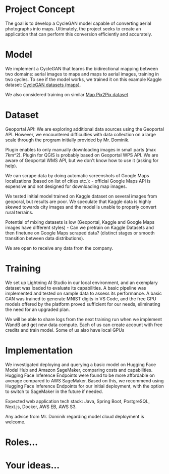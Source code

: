 # Project Concept
The goal is to develop a CycleGAN model capable of converting aerial photographs into maps. Ultimately, the project seeks to create an application that can perform this conversion efficiently and accurately.

# Model
We implement a CycleGAN that learns the bidirectional mapping between two domains: aerial images to maps and maps to aerial images, training in two cycles. To see if the model works, we trained it on this example Kaggle dataset: [CycleGAN datasets (maps)](<https://www.kaggle.com/datasets/suyashdamle/cyclegan>).

We also considered training on similar [Map Pix2Pix dataset](https://www.kaggle.com/datasets/valeriyl/yandex-maps-for-pix2pixhd)

# Dataset
Geoportal API: We are exploring additional data sources using the Geoportal API. However, we encountered difficulties with data collection on a large scale through the program initially provided by Mr. Dominik.

Plugin enables to only manually downloading images in small parts (max 7km^2). Plugin for QGIS is probably based on Geoportal WPS API. We are aware of Geoportal WMS API, but we don't know how to use it (asking for help).

We can scrape data by doing automatic screenshots of Google Maps localizations (based on list of cities etc.):
    - official Google Maps API is expensive and not designed for downloading map images.

We tested initial model trained on Kaggle dataset on several images from geoporal, but results are poor. We speculate that Kaggle data is highly skewed towards city images and the model is unable to properly convert rural terrains.

Potential of mixing datasets is low (Geoportal, Kaggle and Google Maps images have different styles)
    - Can we pretrain on Kaggle Datasets and then finetune on Google Maps scraped data? (distinct stages or smooth transition between data distributions).

We are open to receive any data from the company.

# Training
We set up Lightning AI Studio in our local environment, and an exemplary dataset was loaded to evaluate its capabilities. A basic pipeline was implemented and tested on sample data to assess its performance. A basic GAN was trained to generate MNIST digits in VS Code, and the free GPU models offered by the platform proved sufficient for our needs, eliminating the need for an upgraded plan.

We will be able to share logs from the next training run when we implement WandB and get new data compute. Each of us can create account with free credits and train model. Some of us also have local GPUs

# Implementation
We investigated deploying and querying a basic model on Hugging Face Model Hub and Amazon SageMaker, comparing costs and capabilities. Hugging Face Inference Endpoints were found to be more affordable on average compared to AWS SageMaker. Based on this, we recommend using Hugging Face Inference Endpoints for our initial deployment, with the option to switch to SageMaker in the future if needed.

Expected web application tech stack: Java, Spring Boot, PostgreSQL, Next.js, Docker, AWS EB, AWS S3.

Any advice from Mr. Dominik regarding model cloud deployment is welcome.

# Roles...

# Your ideas...